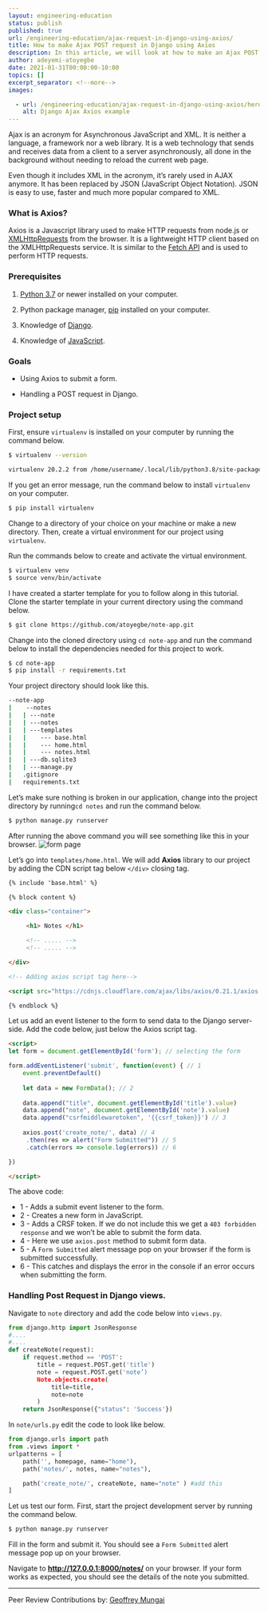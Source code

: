 ```yaml
---
layout: engineering-education
status: publish
published: true
url: /engineering-education/ajax-request-in-django-using-axios/
title: How to make Ajax POST request in Django using Axios
description: In this article, we will look at how to make an Ajax POST request in Django using Axios. Axios is a Javascript library used to make HTTP requests from Node.js or XMLHttpRequests from the browser.
author: adeyemi-atoyegbe
date: 2021-01-31T00:00:00-10:00
topics: []
excerpt_separator: <!--more-->
images:

  - url: /engineering-education/ajax-request-in-django-using-axios/hero.jpg
    alt: Django Ajax Axios example
---
```

Ajax is an acronym for Asynchronous JavaScript and XML. It is neither a language, a framework nor a web library. It is a web technology that sends and receives data from a client to a server asynchronously, all done in the background without needing to reload the current web page.
<!--more-->
Even though it includes XML in the acronym, it’s rarely used in AJAX anymore. It has been replaced by JSON (JavaScript Object Notation). JSON is easy to use, faster and much more popular compared to XML.

### What is Axios?
Axios is a Javascript library used to make HTTP requests from node.js or [XMLHttpRequests](https://developer.mozilla.org/en-US/docs/Web/API/XMLHttpRequest) from the browser. It is a lightweight HTTP client based on the XMLHttpRequests service. It is similar to the [Fetch API](https://developer.mozilla.org/en-US/docs/Web/API/Fetch_API) and is used to perform HTTP requests.

### Prerequisites

1. [Python 3.7](https://www.python.org/downloads/) or newer installed on your computer.

2. Python package manager, [pip](https://pypi.org/project/pip/) installed on your computer.

3. Knowledge of [Django](https://www.djangoproject.com/).

4. Knowledge of [JavaScript](https://javascript.info/).

### Goals
- Using Axios to submit a form.

- Handling a POST request in Django.

### Project setup

First, ensure `virtualenv` is installed on your computer by running the command below.

```bash
$ virtualenv --version

virtualenv 20.2.2 from /home/username/.local/lib/python3.8/site-packages/virtualenv/__init__.py
```

If you get an error message, run the command below to install `virtualenv` on your computer.

```bash
$ pip install virtualenv
```

Change to a directory of your choice on your machine or make a new directory. Then, create a virtual environment for our project using `virtualenv`.

Run the commands below to create and activate the virtual environment.

```bash
$ virtualenv venv
$ source venv/bin/activate
```

I have created a starter template for you to follow along in this tutorial. Clone the starter template in your current directory using the command below.

```bash 
$ git clone https://github.com/atoyegbe/note-app.git
 ```

Change into the cloned directory using `cd note-app` and run the command below to install the dependencies needed for this project to work.

```bash 
$ cd note-app
$ pip install -r requirements.txt
```

Your project directory should look like this.

```bash
--note-app
|    --notes
|   | ---note
|   | ---notes
|   | ---templates
|   |    --- base.html
|   |    --- home.html
|   |    --- notes.html
|   | ---db.sqlite3
|   | ---manage.py
|   .gitignore
|   requirements.txt
```

Let’s make sure nothing is broken in our application, change into the project directory by running`cd notes` and run the command below.

```bash 
$ python manage.py runserver
```

After running the above command you will see something like this in your browser.
![form page](/engineering-education/ajax-request-in-django-using-axios/form_page.png)

Let’s go into `templates/home.html`. We will add **Axios** library to our project by adding the CDN script tag below `</div>` closing tag.

```html
{% include 'base.html' %}

{% block content %}

<div class="container">

     <h1> Notes </h1>

     <!-- ..... -->
     <!-- ..... -->

</div>

<!-- Adding axios script tag here-->

<script src="https://cdnjs.cloudflare.com/ajax/libs/axios/0.21.1/axios.min.js"></script>

{% endblock %}
```

Let us add an event listener to the form to send data to the Django server-side. Add the code below, just below the Axios script tag.

```html
<script>
let form = document.getElementById('form'); // selecting the form

form.addEventListener('submit', function(event) { // 1
    event.preventDefault()
    
    let data = new FormData(); // 2
    
    data.append("title", document.getElementById('title').value)  
    data.append("note", document.getElementById('note').value)
    data.append("csrfmiddlewaretoken", '{{csrf_token}}') // 3
    
    axios.post('create_note/', data) // 4
     .then(res => alert("Form Submitted")) // 5
     .catch(errors => console.log(errors)) // 6

})

</script>
```
The above code:
   - 1 - Adds a submit event listener to the form.
   - 2 - Creates a new form in JavaScript.
   - 3 - Adds a CRSF token. If we do not include this we get a `403 forbidden response` and we won’t be able to submit the form data.
   - 4 - Here we use `axios.post` method to submit form data.
   - 5 - A `Form Submitted` alert message pop on your browser if the form is submitted successfully.
   - 6 - This catches and displays the error in the console if an error occurs when submitting the form.

### Handling Post Request in Django views.
Navigate to `note` directory and add the code below into `views.py`.

```python
from django.http import JsonResponse 
#....
#....
def createNote(request):
    if request.method == 'POST': 
        title = request.POST.get('title') 
        note = request.POST.get('note’) 
        Note.objects.create(
            title=title,
            note=note
        )
    return JsonResponse({"status": 'Success'}) 
```

In `note/urls.py` edit the code to look like below.

```python
from django.urls import path 
from .views import *
urlpatterns = [
    path('', homepage, name="home"),
    path('notes/', notes, name="notes"),

    path('create_note/', createNote, name="note" ) #add this 
]
```

Let us test our form. First, start the project development server by running the command below.

```bash 
$ python manage.py runserver
```

Fill in the form and submit it. You should see a `Form Submitted` alert message pop up on your browser.

Navigate to **http://127.0.0.1:8000/notes/** on your browser. If your form works as expected, you should see the details of the note you submitted.

---
Peer Review Contributions by: [Geoffrey Mungai](/engineering-education/authors/geoffrey-mungai/)
